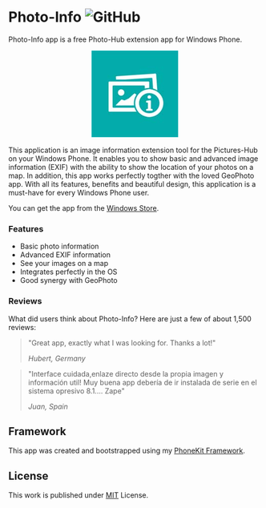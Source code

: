 
# Photo-Info ![GitHub](https://img.shields.io/github/license/b3nk4n/photo-info-app)

Photo-Info app is a free Photo-Hub extension app for Windows Phone.

<p align="center">
    <img alt="App Logo" src="ImageInfoTool.App/Assets/imageinfoapp.jpg">
</p>

This application is an image information extension tool for the Pictures-Hub on your Windows Phone. It enables you to show basic and advanced image information (EXIF) with the ability to show the location of your photos on a map. In addition, this app works perfectly togther with the loved GeoPhoto app. With all its features, benefits and beautiful design, this application is a must-have for every Windows Phone user.

You can get the app from the [Windows Store](http://www.windowsphone.com/s?appid=ac39aa30-c9b1-4dc6-af2d-1cc17d9807cc).

### Features
- Basic photo information
- Advanced EXIF information
- See your images on a map
- Integrates perfectly in the OS
- Good synergy with GeoPhoto

### Reviews

What did users think about Photo-Info? Here are just a few of about 1,500 reviews:

> "Great app, exactly what I was looking for. Thanks a lot!"
>
> _Hubert, Germany_

> "Interface cuidada,enlaze directo desde la propia imagen y información util! Muy buena app debería de ir instalada de serie en el sistema opresivo 8.1.... Zape"
>
> _Juan, Spain_

## Framework

This app was created and bootstrapped using my [PhoneKit Framework](https://github.com/b3nk4n/phonekit.framework).

## License

This work is published under [MIT][mit] License.

[mit]: https://github.com/b3nk4n/photo-info-app/blob/main/LICENSE
